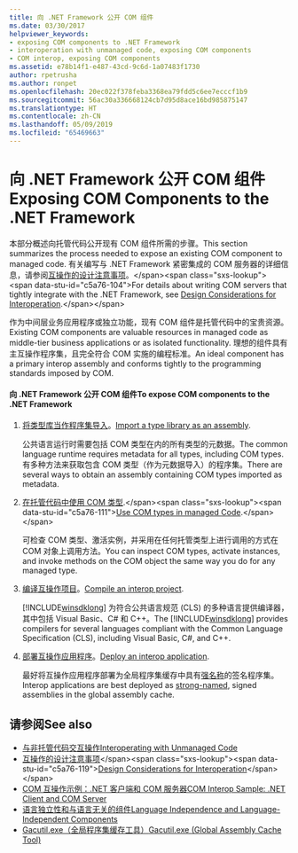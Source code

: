```yaml
---
title: 向 .NET Framework 公开 COM 组件
ms.date: 03/30/2017
helpviewer_keywords:
- exposing COM components to .NET Framework
- interoperation with unmanaged code, exposing COM components
- COM interop, exposing COM components
ms.assetid: e78b14f1-e487-43cd-9c6d-1a07483f1730
author: rpetrusha
ms.author: ronpet
ms.openlocfilehash: 20ec022f378feba3368ea79fdd5c6ee7ecccf1b9
ms.sourcegitcommit: 56ac30a336668124cb7d95d8ace16bd985875147
ms.translationtype: HT
ms.contentlocale: zh-CN
ms.lasthandoff: 05/09/2019
ms.locfileid: "65469663"
---
```

# <a name="exposing-com-components-to-the-net-framework"></a><span data-ttu-id="c5a76-102">向 .NET Framework 公开 COM 组件</span><span class="sxs-lookup"><span data-stu-id="c5a76-102">Exposing COM Components to the .NET Framework</span></span>
<span data-ttu-id="c5a76-103">本部分概述向托管代码公开现有 COM 组件所需的步骤。</span><span class="sxs-lookup"><span data-stu-id="c5a76-103">This section summarizes the process needed to expose an existing COM component to managed code.</span></span> <span data-ttu-id="c5a76-104">有关编写与 .NET Framework 紧密集成的 COM 服务器的详细信息，请参阅[互操作的设计注意事项](https://docs.microsoft.com/previous-versions/dotnet/netframework-4.0/61aax4kh(v=vs.100))。</span><span class="sxs-lookup"><span data-stu-id="c5a76-104">For details about writing COM servers that tightly integrate with the .NET Framework, see [Design Considerations for Interoperation](https://docs.microsoft.com/previous-versions/dotnet/netframework-4.0/61aax4kh(v=vs.100)).</span></span>
  
 <span data-ttu-id="c5a76-105">作为中间层业务应用程序或独立功能，现有 COM 组件是托管代码中的宝贵资源。</span><span class="sxs-lookup"><span data-stu-id="c5a76-105">Existing COM components are valuable resources in managed code as middle-tier business applications or as isolated functionality.</span></span> <span data-ttu-id="c5a76-106">理想的组件具有主互操作程序集，且完全符合 COM 实施的编程标准。</span><span class="sxs-lookup"><span data-stu-id="c5a76-106">An ideal component has a primary interop assembly and conforms tightly to the programming standards imposed by COM.</span></span>  
  
#### <a name="to-expose-com-components-to-the-net-framework"></a><span data-ttu-id="c5a76-107">向 .NET Framework 公开 COM 组件</span><span class="sxs-lookup"><span data-stu-id="c5a76-107">To expose COM components to the .NET Framework</span></span>  
  
1. <span data-ttu-id="c5a76-108">[将类型库当作程序集导入](importing-a-type-library-as-an-assembly.md)。</span><span class="sxs-lookup"><span data-stu-id="c5a76-108">[Import a type library as an assembly](importing-a-type-library-as-an-assembly.md).</span></span>  
  
     <span data-ttu-id="c5a76-109">公共语言运行时需要包括 COM 类型在内的所有类型的元数据。</span><span class="sxs-lookup"><span data-stu-id="c5a76-109">The common language runtime requires metadata for all types, including COM types.</span></span> <span data-ttu-id="c5a76-110">有多种方法来获取包含 COM 类型（作为元数据导入）的程序集。</span><span class="sxs-lookup"><span data-stu-id="c5a76-110">There are several ways to obtain an assembly containing COM types imported as metadata.</span></span>  
  
2. <span data-ttu-id="c5a76-111">[在托管代码中使用 COM 类型](https://docs.microsoft.com/previous-versions/dotnet/netframework-4.0/3y76b69k(v=vs.100)).</span><span class="sxs-lookup"><span data-stu-id="c5a76-111">[Use COM types in managed Code](https://docs.microsoft.com/previous-versions/dotnet/netframework-4.0/3y76b69k(v=vs.100)).</span></span>  
  
     <span data-ttu-id="c5a76-112">可检查 COM 类型、激活实例，并采用在任何托管类型上进行调用的方式在 COM 对象上调用方法。</span><span class="sxs-lookup"><span data-stu-id="c5a76-112">You can inspect COM types, activate instances, and invoke methods on the COM object the same way you do for any managed type.</span></span>  
  
3. <span data-ttu-id="c5a76-113">[编译互操作项目](compiling-an-interop-project.md)。</span><span class="sxs-lookup"><span data-stu-id="c5a76-113">[Compile an interop project](compiling-an-interop-project.md).</span></span>  
  
     <span data-ttu-id="c5a76-114">[!INCLUDE[winsdklong](../../../includes/winsdklong-md.md)] 为符合公共语言规范 (CLS) 的多种语言提供编译器，其中包括 Visual Basic、C# 和 C++。</span><span class="sxs-lookup"><span data-stu-id="c5a76-114">The [!INCLUDE[winsdklong](../../../includes/winsdklong-md.md)] provides compilers for several languages compliant with the Common Language Specification (CLS), including Visual Basic, C#, and C++.</span></span>  
  
4. <span data-ttu-id="c5a76-115">[部署互操作应用程序](deploying-an-interop-application.md)。</span><span class="sxs-lookup"><span data-stu-id="c5a76-115">[Deploy an interop application](deploying-an-interop-application.md).</span></span>  
  
     <span data-ttu-id="c5a76-116">最好将互操作应用程序部署为全局程序集缓存中具有[强名称](../app-domains/strong-named-assemblies.md)的签名程序集。</span><span class="sxs-lookup"><span data-stu-id="c5a76-116">Interop applications are best deployed as [strong-named](../app-domains/strong-named-assemblies.md), signed assemblies in the global assembly cache.</span></span>  
  
## <a name="see-also"></a><span data-ttu-id="c5a76-117">请参阅</span><span class="sxs-lookup"><span data-stu-id="c5a76-117">See also</span></span>

- [<span data-ttu-id="c5a76-118">与非托管代码交互操作</span><span class="sxs-lookup"><span data-stu-id="c5a76-118">Interoperating with Unmanaged Code</span></span>](index.md)
- <span data-ttu-id="c5a76-119">[互操作的设计注意事项](https://docs.microsoft.com/previous-versions/dotnet/netframework-4.0/61aax4kh(v=vs.100))</span><span class="sxs-lookup"><span data-stu-id="c5a76-119">[Design Considerations for Interoperation](https://docs.microsoft.com/previous-versions/dotnet/netframework-4.0/61aax4kh(v=vs.100))</span></span>
- [<span data-ttu-id="c5a76-120">COM 互操作示例：.NET 客户端和 COM 服务器</span><span class="sxs-lookup"><span data-stu-id="c5a76-120">COM Interop Sample: .NET Client and COM Server</span></span>](com-interop-sample-net-client-and-com-server.md)
- [<span data-ttu-id="c5a76-121">语言独立性和与语言无关的组件</span><span class="sxs-lookup"><span data-stu-id="c5a76-121">Language Independence and Language-Independent Components</span></span>](../../standard/language-independence-and-language-independent-components.md)
- [<span data-ttu-id="c5a76-122">Gacutil.exe（全局程序集缓存工具）</span><span class="sxs-lookup"><span data-stu-id="c5a76-122">Gacutil.exe (Global Assembly Cache Tool)</span></span>](../tools/gacutil-exe-gac-tool.md)

